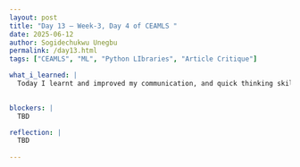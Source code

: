 ```yaml
---
layout: post
title: "Day 13 – Week-3, Day 4 of CEAMLS "
date: 2025-06-12
author: Sogidechukwu Unegbu
permalink: /day13.html
tags: ["CEAMLS", "ML", "Python LIbraries", "Article Critique"]

what_i_learned: |  
  Today I learnt and improved my communication, and quick thinking skills during the SAIRI cohort connect through the ice breaker games Taboo, and jenga. I learned about and was introduced to Overleaf where I learned certain keywords such as \subsections{}, \subsubsection{}. I also learned how to add images to our projects on Overleaf

   
blockers: |
  TBD

reflection: |
  TBD
   
---
```

